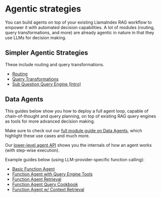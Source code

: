 # Agentic strategies

You can build agents on top of your existing LlamaIndex RAG workflow to empower it with automated decision capabilities.
A lot of modules (routing, query transformations, and more) are already agentic in nature in that they use LLMs for decision making.

## Simpler Agentic Strategies

These include routing and query transformations.

- [Routing](/python/framework/module_guides/querying/router/index)
- [Query Transformations](/python/framework/optimizing/advanced_retrieval/query_transformations)
- [Sub Question Query Engine (Intro)](/python/examples/query_engine/sub_question_query_engine)

## Data Agents

This guides below show you how to deploy a full agent loop, capable of chain-of-thought and query planning, on top of existing RAG query engines as tools for more advanced decision making.

Make sure to check out our [full module guide on Data Agents](/python/framework/module_guides/deploying/agents/index), which highlight these use cases and much more.

Our [lower-level agent API](/python/framework/module_guides/deploying/agents/index#manual-agents) shows you the internals of how an agent works (with step-wise execution).

Example guides below (using LLM-provider-specific function calling):

- [Basic Function Agent](/python/examples/workflow/function_calling_agent)
- [Function Agent with Query Engine Tools](/python/examples/agent/openai_agent_with_query_engine)
- [Function Agent Retrieval](/python/examples/agent/openai_agent_retrieval)
- [Function Agent Query Cookbook](/python/examples/agent/openai_agent_query_cookbook)
- [Function Agent w/ Context Retrieval](/python/examples/agent/openai_agent_context_retrieval)
